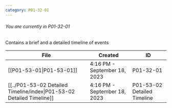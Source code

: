 ```yaml
---
category: P01-32-01
---
```

###### You are currently in P01-32-01

Contains a brief and a detailed timeline of events

| File                                                                                                                                      | Created                      | ID                          |
| ----------------------------------------------------------------------------------------------------------------------------------------- | ---------------------------- | --------------------------- |
| [[P01-53-01\|P01-53-01]]                                     | 4:16 PM - September 18, 2023 | P01-32-01                   |
| [[../P01-53-02 Detailed Timeline/index\|P01-53-02 Detailed Timeline]] | 4:16 PM - September 18, 2023 | P01-53-02 Detailed Timeline |

